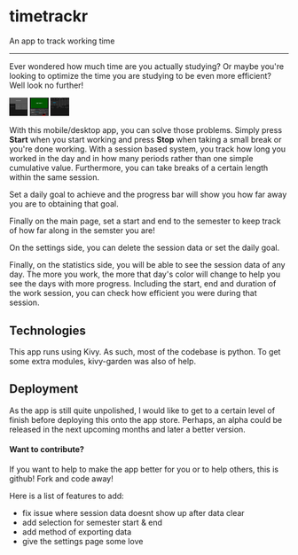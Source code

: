 # timetrackr
An app to track working time


---


Ever wondered how much time are you actually studying? Or maybe you're looking to optimize the time you are studying to 
be even more efficient? Well look no further! 


<img src="https://github.com/GuillaumeLam/timetrackr/blob/master/assets/app-screenshots/timetracker-settings.png" height="33.3" width="33.3">
<img src="https://github.com/GuillaumeLam/timetrackr/blob/master/assets/app-screenshots/timetracker-main.png" height="33.3" width="33.3">
<img src="https://github.com/GuillaumeLam/timetrackr/blob/master/assets/app-screenshots/timetracker-stats.png" height="33.3" width="33.3">


With this mobile/desktop app, you can solve those problems. Simply press **Start** when you start working and press 
**Stop** when taking a small break or you're done working. With a session based system, you track how long you worked in
the day and in how many periods rather than one simple cumulative value. Furthermore, you can take breaks of a certain 
length within the same session. 

Set a daily goal to achieve and the progress bar will show you how far away you are to obtaining that goal.

Finally on the main page, set a start and end to the semester to keep track of how far along in the semster you are!


On the settings side, you can delete the session data or set the daily goal.


Finally, on the statistics side, you will be able to see the session data of any day. The more you work, the more that 
day's color will change to help you see the days with more progress. Including the start, end and duration of the work 
session, you can check how efficient you were during that session.


## Technologies

This app runs using Kivy. As such, most of the codebase is python. To get some extra modules, kivy-garden was also of 
help.


## Deployment

As the app is still quite unpolished, I would like to get to a certain level of finish before deploying this onto the 
app store. Perhaps, an alpha could be released in the next upcoming months and later a better version.


#### Want to contribute?

If you want to help to make the app better for you or to help others, this is github! Fork and code away!

Here is a list of features to add:
- fix issue where session data doesnt show up after data clear
- add selection for semester start & end
- add method of exporting data
- give the settings page some love
